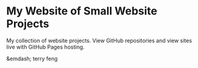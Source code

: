 # My Website of Small Website Projects

My collection of website projects. View GitHub repositories and view sites live with GitHub Pages hosting.

&emdash; terry feng

